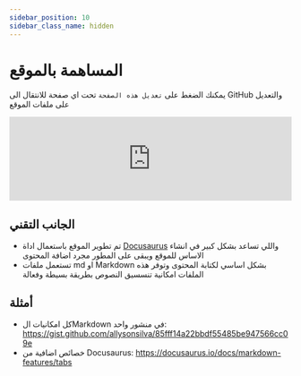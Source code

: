 ```yaml
---
sidebar_position: 10
sidebar_class_name: hidden
---
```


# المساهمة بالموقع

يمكنك الضغط على `تعديل هذه الصفحة` تحت اي صفحة للانتقال الى GitHub والتعديل على ملفات الموقع

<iframe width="100%" height="auto" style={{minHeight: '50dvh'}} src="https://www.youtube.com/embed/2UfnKmga4w8?si=fq8tMBg1rqy_zBc7" title="YouTube video player" frameborder="0" allow="fullscreen; accelerometer; autoplay; clipboard-write; encrypted-media; gyroscope; picture-in-picture; web-share" referrerpolicy="strict-origin-when-cross-origin" allowfullscreen></iframe>

## الجانب التقني

- تم تطوير الموقع باستعمال اداة [Docusaurus](https://docusaurus.io/) واللي تساعد بشكل كبير في انشاء الاساس للموقع ويبقى على المطور مجرد اضافة المحتوى
- تستعمل ملفات md او Markdown بشكل اساسي لكتابة المحتوى وتوفر هذه الملفات امكانية تنسسيق النصوص بطريقة بسيطة وفعالة

## أمثلة

- كل امكانيات الMarkdown في منشور واحد: https://gist.github.com/allysonsilva/85fff14a22bbdf55485be947566cc09e
- خصائص اضافية من Docusaurus: https://docusaurus.io/docs/markdown-features/tabs
